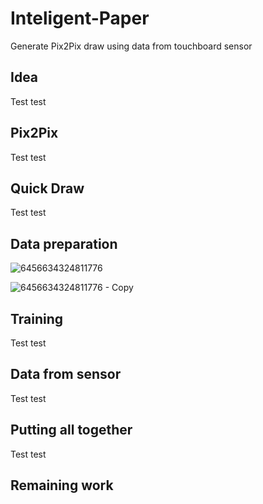 # Inteligent-Paper
Generate Pix2Pix draw using data from touchboard sensor
<h2> Idea </h2>
Test test
<h2> Pix2Pix </h2>
Test test
<h2> Quick Draw </h2>
Test test
<h2> Data preparation </h2>

![6456634324811776](https://user-images.githubusercontent.com/40691316/215863505-edfd764a-0e36-47d9-9091-1deb0f0471b8.jpg)

![6456634324811776 - Copy](https://user-images.githubusercontent.com/40691316/215863552-c89f43ba-f5dd-45a8-b6d7-2d42690065f1.jpg)
<h2> Training </h2>
Test test
<h2> Data from sensor </h2>
Test test
<h2> Putting all together </h2>
Test test
<h2> Remaining work </h2>
